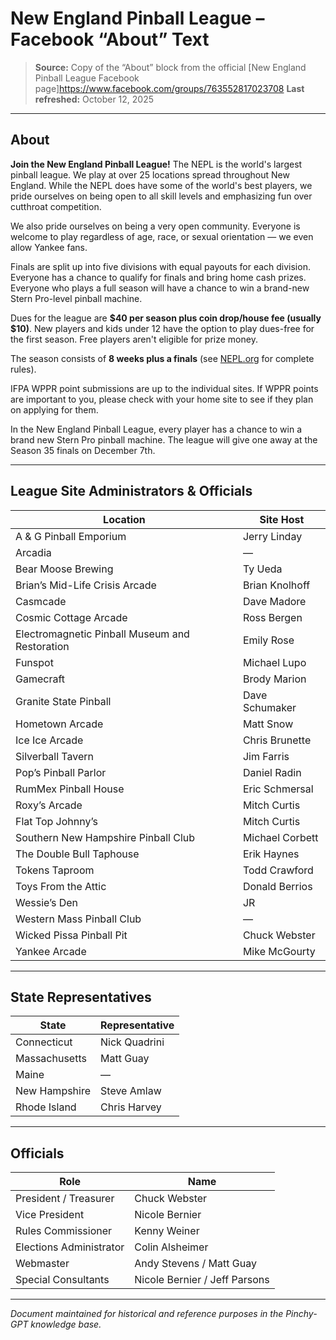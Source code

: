 # New England Pinball League – Facebook “About” Text

> **Source:** Copy of the “About” block from the official [New England Pinball League Facebook page]<https://www.facebook.com/groups/763552817023708>
> **Last refreshed:** October 12, 2025

---

## About

**Join the New England Pinball League!**
The NEPL is the world's largest pinball league. We play at over 25 locations spread throughout New England. While the NEPL does have some of the world's best players, we pride ourselves on being open to all skill levels and emphasizing fun over cutthroat competition.

We also pride ourselves on being a very open community. Everyone is welcome to play regardless of age, race, or sexual orientation — we even allow Yankee fans.

Finals are split up into five divisions with equal payouts for each division. Everyone has a chance to qualify for finals and bring home cash prizes. Everyone who plays a full season will have a chance to win a brand-new Stern Pro-level pinball machine.

Dues for the league are **$40 per season plus coin drop/house fee (usually $10)**. New players and kids under 12 have the option to play dues-free for the first season. Free players aren't eligible for prize money.

The season consists of **8 weeks plus a finals** (see [NEPL.org](https://nepl.org) for complete rules).

IFPA WPPR point submissions are up to the individual sites. If WPPR points are important to you, please check with your home site to see if they plan on applying for them.

In the New England Pinball League, every player has a chance to win a brand new Stern Pro pinball machine. The league will give one away at the Season 35 finals on December 7th.

---

## League Site Administrators & Officials

| Location | Site Host |
|-----------|------------|
| A & G Pinball Emporium | Jerry Linday |
| Arcadia | — |
| Bear Moose Brewing | Ty Ueda |
| Brian’s Mid-Life Crisis Arcade | Brian Knolhoff |
| Casmcade | Dave Madore |
| Cosmic Cottage Arcade | Ross Bergen |
| Electromagnetic Pinball Museum and Restoration | Emily Rose |
| Funspot | Michael Lupo |
| Gamecraft | Brody Marion |
| Granite State Pinball | Dave Schumaker |
| Hometown Arcade | Matt Snow |
| Ice Ice Arcade | Chris Brunette |
| Silverball Tavern | Jim Farris |
| Pop’s Pinball Parlor | Daniel Radin |
| RumMex Pinball House | Eric Schmersal |
| Roxy’s Arcade | Mitch Curtis |
| Flat Top Johnny’s | Mitch Curtis |
| Southern New Hampshire Pinball Club | Michael Corbett |
| The Double Bull Taphouse | Erik Haynes |
| Tokens Taproom | Todd Crawford |
| Toys From the Attic | Donald Berrios |
| Wessie’s Den | JR |
| Western Mass Pinball Club | — |
| Wicked Pissa Pinball Pit | Chuck Webster |
| Yankee Arcade | Mike McGourty |

---

## State Representatives

| State | Representative |
|--------|----------------|
| Connecticut | Nick Quadrini |
| Massachusetts | Matt Guay |
| Maine | — |
| New Hampshire | Steve Amlaw |
| Rhode Island | Chris Harvey |

---

## Officials

| Role | Name |
|-------|------|
| President / Treasurer | Chuck Webster |
| Vice President | Nicole Bernier |
| Rules Commissioner | Kenny Weiner |
| Elections Administrator | Colin Alsheimer |
| Webmaster | Andy Stevens / Matt Guay |
| Special Consultants | Nicole Bernier / Jeff Parsons |

---

*Document maintained for historical and reference purposes in the Pinchy-GPT knowledge base.*
